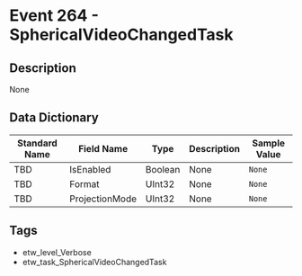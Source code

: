 # Event 264 - SphericalVideoChangedTask

## Description
None

## Data Dictionary
|Standard Name|Field Name|Type|Description|Sample Value|
|---|---|---|---|---|
|TBD|IsEnabled|Boolean|None|`None`|
|TBD|Format|UInt32|None|`None`|
|TBD|ProjectionMode|UInt32|None|`None`|

## Tags
* etw_level_Verbose
* etw_task_SphericalVideoChangedTask